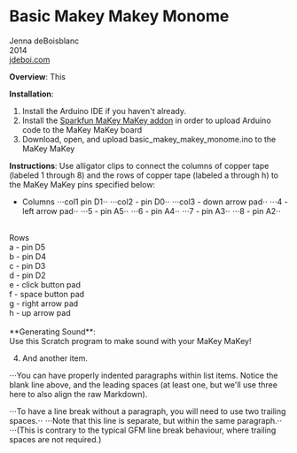 Basic Makey Makey Monome
==============

Jenna deBoisblanc<br>
2014<br>
[jdeboi.com](http://jdeboi.com/makey-makey-monome/)

**Overview**: This  

**Installation**:
1. Install the Arduino IDE if you haven't already.
2. Install the [Sparkfun MaKey MaKey addon](https://learn.sparkfun.com/tutorials/makey-makey-advanced-guide/installing-the-arduino-addon) in order to upload Arduino code to the MaKey MaKey board
3. Download, open, and upload basic_makey_makey_monome.ino to the MaKey MaKey

**Instructions**: Use alligator clips to connect the columns of copper tape (labeled 1 through 8) and the rows of copper tape (labeled a through h) to the MaKey MaKey pins specified below:<br>
* Columns
⋅⋅⋅col1 pin D1⋅⋅
⋅⋅⋅col2 - pin D0⋅⋅
⋅⋅⋅col3 - down arrow pad⋅⋅
⋅⋅⋅4 - left arrow pad⋅⋅
⋅⋅⋅5 - pin A5⋅⋅
⋅⋅⋅6 - pin A4⋅⋅
⋅⋅⋅7 - pin A3⋅⋅
⋅⋅⋅8 - pin A2⋅⋅
<br>
Rows<br>
a - pin D5<br>
b - pin D4<br>
c - pin D3<br>
d - pin D2<br>
e - click button pad<br>
f - space button pad<br>
g - right arrow pad<br>
h - up arrow pad<br>
<br>
**Generating Sound**:<br>
Use this Scratch program to make sound with your MaKey MaKey!  
  
  
4. And another item.

⋅⋅⋅You can have properly indented paragraphs within list items. Notice the blank line above, and the leading spaces (at least one, but we'll use three here to also align the raw Markdown).

⋅⋅⋅To have a line break without a paragraph, you will need to use two trailing spaces.⋅⋅
⋅⋅⋅Note that this line is separate, but within the same paragraph.⋅⋅
⋅⋅⋅(This is contrary to the typical GFM line break behaviour, where trailing spaces are not required.)
  

